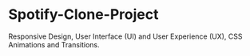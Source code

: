 # Spotify-Clone-Project
Responsive Design, User Interface (UI) and User Experience (UX), CSS Animations and Transitions.
